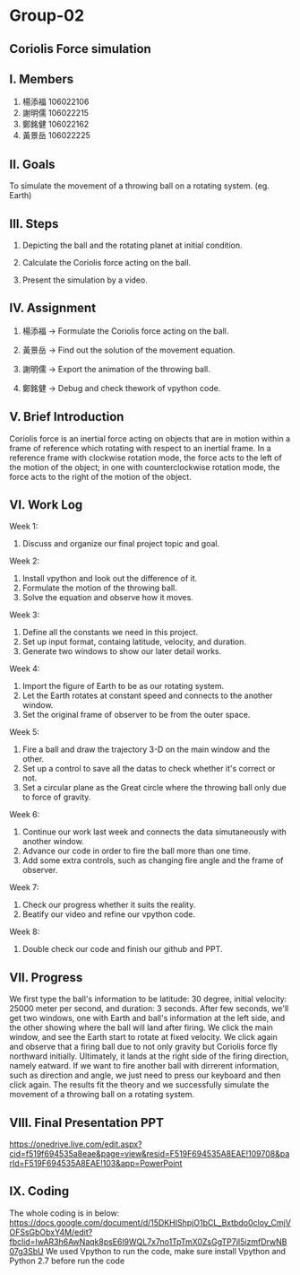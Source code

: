 # Group-02
## Coriolis Force simulation

## I. Members
1. 楊添福 106022106
2. 謝明儒 106022215
3. 鄭銘健 106022162
4. 黃景岳 106022225

## II. Goals
To simulate the movement of a throwing ball on a rotating system. (eg. Earth)

## III. Steps
1. Depicting the ball and the rotating planet at initial condition.

2. Calculate the Coriolis force acting on the ball.

3. Present the simulation by a video.

## IV. Assignment
1. 楊添福 -> Formulate the Coriolis force acting on the ball.

2. 黃景岳 -> Find out the solution of the movement equation.

3. 謝明儒 -> Export the animation of the throwing ball.

4. 鄭銘健 -> Debug and check thework of vpython code.

## V. Brief Introduction
Coriolis force is an inertial force acting on objects that are in motion within a frame of reference which rotating with respect to an inertial frame. In a reference frame with clockwise rotation mode, the force acts to the left of the motion of the object; in one with counterclockwise rotation mode, the force acts to the right of the motion of the object.

## VI. Work Log
Week 1:
1. Discuss and organize our final project topic and goal.

Week 2:
1. Install vpython and look out the difference of it.
2. Formulate the motion of the throwing ball.
3. Solve the equation and observe how it moves.

Week 3:
1. Define all the constants we need in this project.
2. Set up input format, containg latitude, velocity, and duration.
3. Generate two windows to show our later detail works.

Week 4:
1. Import the figure of Earth to be as our rotating system.
2. Let the Earth rotates at constant speed and connects to the another window.
3. Set the original frame of observer to be from the outer space.

Week 5:
1. Fire a ball and draw the trajectory 3-D on the main window and the other.
2. Set up a control to save all the datas to check whether it's correct or not.
3. Set a circular plane as the Great circle where the throwing ball only due to force of gravity.

Week 6:
1. Continue our work last week and connects the data simutaneously with another window.
2. Advance our code in order to fire the ball more than one time.
3. Add some extra controls, such as changing fire angle and the frame of observer.

Week 7:
1. Check our progress whether it suits the reality.
2. Beatify our video and refine our vpython code.

Week 8:
1. Double check our code and finish our github and PPT.

## VII. Progress
We first type the ball's information to be latitude: 30 degree, initial velocity: 25000 meter per second, and duration: 3 seconds. After few seconds, we'll get two windows, one with Earth and ball's information at the left side, and the other showing where the ball will land after firing. We click the main window, and see the Earth start to rotate at fixed velocity. We click again and observe that a firing ball due to not only gravity but Coriolis force fly northward initially. Ultimately, it lands at the right side of the firing direction, namely eatward. If we want to fire another ball with dirrerent information, such as direction and angle, we just need to press our keyboard and then click again. The results fit the theory and we successfully simulate the movement of a throwing ball on a rotating system.

## VIII. Final Presentation PPT
https://onedrive.live.com/edit.aspx?cid=f519f694535a8eae&page=view&resid=F519F694535A8EAE!109708&parId=F519F694535A8EAE!103&app=PowerPoint

## IX. Coding
The whole coding is in below:
https://docs.google.com/document/d/15DKHIShpjO1bCL_Bxtbdo0cloy_CmjVOFSsGbObxY4M/edit?fbclid=IwAR3h6AwNaqk8psE6l9WQL7x7no1TpTmX0ZsGgTP7jI5izmfDrwNB07g3SbU
We used Vpython to run the code, make sure install Vpython and Python 2.7 before run the code
